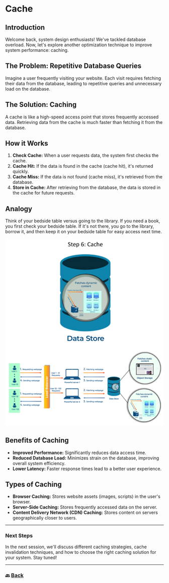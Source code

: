 # **Cache**

## **Introduction**

Welcome back, system design enthusiasts\! We've tackled database overload. Now, let's explore another optimization technique to improve system performance: caching.

## **The Problem: Repetitive Database Queries**

Imagine a user frequently visiting your website. Each visit requires fetching their data from the database, leading to repetitive queries and unnecessary load on the database.

## **The Solution: Caching**

A cache is like a high-speed access point that stores frequently accessed data. Retrieving data from the cache is much faster than fetching it from the database.

## **How it Works**

1. **Check Cache:** When a user requests data, the system first checks the cache.  
2. **Cache Hit:** If the data is found in the cache (cache hit), it's returned quickly.  
3. **Cache Miss:** If the data is not found (cache miss), it's retrieved from the database.  
4. **Store in Cache:** After retrieving from the database, the data is stored in the cache for future requests.

## **Analogy**

Think of your bedside table versus going to the library. If you need a book, you first check your bedside table. If it's not there, you go to the library, borrow it, and then keep it on your bedside table for easy access next time.

![07.png](img/07.png)

## **Benefits of Caching**

* **Improved Performance:** Significantly reduces data access time.  
* **Reduced Database Load:** Minimizes strain on the database, improving overall system efficiency.  
* **Lower Latency:** Faster response times lead to a better user experience.

## **Types of Caching**

* **Browser Caching:** Stores website assets (images, scripts) in the user's browser.  
* **Server-Side Caching:** Stores frequently accessed data on the server.  
* **Content Delivery Network (CDN) Caching:** Stores content on servers geographically closer to users.

---
### **Next Steps**

In the next session, we'll discuss different caching strategies, cache invalidation techniques, and how to choose the right caching solution for your system. Stay tuned\!

---

### 🔙 [Back](../README.md)